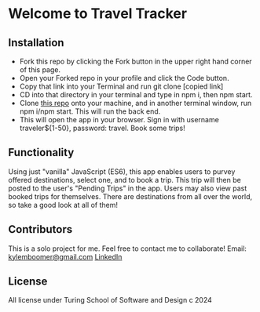 # Welcome to Travel Tracker

## Installation
- Fork this repo by clicking the Fork button in the upper right hand corner of this page.
- Open your Forked repo in your profile and click the Code button.
- Copy that link into your Terminal and run git clone [copied link]
- CD into that directory in your terminal and type in npm i, then npm start.
- Clone [this repo](https://github.com/turingschool-examples/travel-tracker-api) onto your machine, and in another terminal window, run npm i/npm start. This will run the back end. 
- This will open the app in your browser. Sign in with username traveler${1-50}, password: travel. Book some trips!

## Functionality 
Using just "vanilla" JavaScript (ES6), this app enables users to purvey offered destinations, select one, and to book a trip. This trip will then be posted to the user's "Pending Trips" in the app. Users may also view past booked trips for themselves. There are destinations from all over the world, so take a good look at all of them! 

## Contributors 
This is a solo project for me. Feel free to contact me to collaborate! 
Email: kylemboomer@gmail.com
[LinkedIn](https://www.linkedin.com/in/kylemboomer/)

## License 
All license under Turing School of Software and Design c 2024
